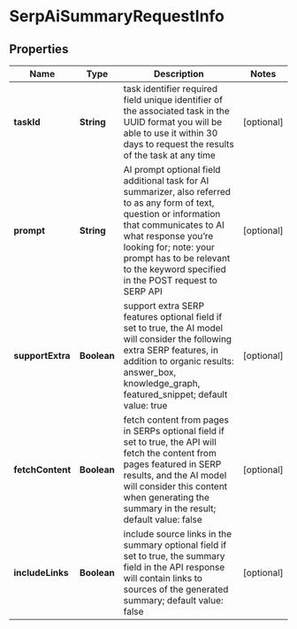 

# SerpAiSummaryRequestInfo


## Properties

| Name | Type | Description | Notes |
|------------ | ------------- | ------------- | -------------|
|**taskId** | **String** | task identifier required field unique identifier of the associated task in the UUID format you will be able to use it within 30 days to request the results of the task at any time |  [optional] |
|**prompt** | **String** | AI prompt optional field additional task for AI summarizer, also referred to as any form of text, question or information that communicates to AI what response you’re looking for; note: your prompt has to be relevant to the keyword specified in the POST request to SERP API |  [optional] |
|**supportExtra** | **Boolean** | support extra SERP features optional field if set to true, the AI model will consider the following extra SERP features, in addition to organic results: answer_box, knowledge_graph, featured_snippet; default value: true |  [optional] |
|**fetchContent** | **Boolean** | fetch content from pages in SERPs optional field if set to true, the API will fetch the content from pages featured in SERP results, and the AI model will consider this content when generating the summary in the result; default value: false |  [optional] |
|**includeLinks** | **Boolean** | include source links in the summary optional field if set to true, the summary field in the API response will contain links to sources of the generated summary; default value: false |  [optional] |



